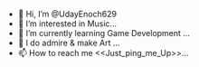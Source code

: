- 👋 Hi, I’m @UdayEnoch629
- 👀 I’m interested in Music...
- 🌱 I’m currently learning Game Development ...
- 🎨 I do admire & make Art ...
- 📫 How to reach me <<Just_ping_me_Up>>...

<!---
UdayEnoch629/UdayEnoch629 is a ✨ special ✨ repository because its `README.md` (this file) appears on your GitHub profile.
You can click the Preview link to take a look at your changes.
--->
